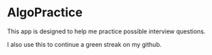 # AlgoPractice

This app is designed to help me practice possible interview questions.

I also use this to continue a green streak on my github. 